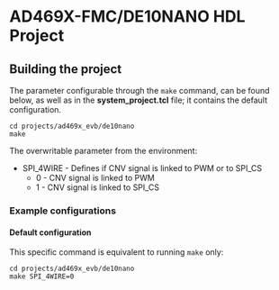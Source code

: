 # AD469X-FMC/DE10NANO HDL Project

## Building the project

The parameter configurable through the `make` command, can be found below, as well as in the **system_project.tcl** file; it contains the default configuration.

```
cd projects/ad469x_evb/de10nano
make
```

The overwritable parameter from the environment:

- SPI_4WIRE - Defines if CNV signal is linked to PWM or to SPI_CS
   - 0 - CNV signal is linked to PWM
   - 1 - CNV signal is linked to SPI_CS

### Example configurations

#### Default configuration

This specific command is equivalent to running `make` only:

```
cd projects/ad469x_evb/de10nano
make SPI_4WIRE=0
```